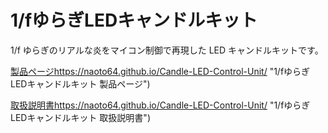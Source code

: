 # 1/fゆらぎLEDキャンドルキット
1/f ゆらぎのリアルな炎をマイコン制御で再現した LED キャンドルキットです。

[製品ページ](https://naoto64.github.io/Candle-LED-Control-Unit/)https://naoto64.github.io/Candle-LED-Control-Unit/ "1/fゆらぎLEDキャンドルキット 製品ページ")

[取扱説明書](https://naoto64.github.io/Candle-LED-Control-Unit/)https://naoto64.github.io/Candle-LED-Control-Unit/ "1/fゆらぎLEDキャンドルキット 取扱説明書")

